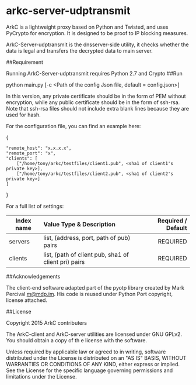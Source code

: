 # arkc-server-udptransmit
ArkC is a lightweight proxy based on Python and Twisted, and uses PyCrypto for encryption. It is designed to be proof to IP blocking measures.

ArkC-Server-udptransmit is the dnsserver-side utility, it checks whether the data is legal and transfers the decrypted data to main server.

##Requirement

Running ArkC-Server-udptransmit requires Python 2.7 and Crypto
##Run

python main.py [-c <Path of the config Json file, default = config.json>]

In this version, any private certificate should be in the form of PEM without encryption, while any public certificate should be in the form of ssh-rsa. Note that ssh-rsa files should not include extra blank lines because they are used for hash.

For the configuration file, you can find an example here:

{ 

    "remote_host": "x.x.x.x",
    "remote_port": "x",
    "clients": [
        ["/home/tony/arkc/testfiles/client1.pub", <sha1 of client1's private key>],
        ["/home/tony/arkc/testfiles/client2.pub", <sha1 of client2's private key>]
    ]
  }

For a full list of settings:


| Index name            |                Value Type & Description               | Required / Default   |
| ----------------------|:------------------------------------------------------| --------------------:|
| servers               | list, (address, port, path of pub) pairs              | REQUIRED             |
| clients               | list, (path of client pub, sha1 of client pri) pairs  | REQUIRED             |

##Acknowledgements

The client-end software adapted part of the pyotp library created by Mark Percival <m@mdp.im>. His code is reused under Python Port copyright, license attached.

##License

Copyright 2015 ArkC contributers

The ArkC-client and ArkC-server utilities are licensed under GNU GPLv2. You should obtain a copy of th e license with the software.

Unless required by applicable law or agreed to in writing, software distributed under the License is distributed on an "AS IS" BASIS, WITHOUT WARRANTIES OR CONDITIONS OF ANY KIND, either express or implied. See the License for the specific language governing permissions and limitations under the License.
